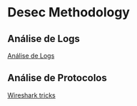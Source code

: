 # Desec Methodology
## Análise de Logs
[Análise de Logs](forensics/basic-forensic-methodology/log-analysis)
## Análise de Protocolos
[Wireshark tricks](forensics/basic-forensic-methodology/pcap-inspection/wireshark-tricks.md)